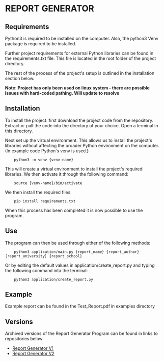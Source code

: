 # REPORT GENERATOR

## Requirements

Python3 is required to be installed on the computer. Also, the python3 Venv package is required to be installed. 

Further project requirements for external Python libraries can be found in the requirements.txt file. This file is located in the root folder of the project directory.

The rest of the process of the project's setup is outlined in the installation section below.

**Note: Project has only been used on linux system - there are possible issues with hard-coded pathing. Will update to resolve**

## Installation

To install the project: first download the project code from the repository.  Extract or pull the code into the directory of your choice. Open a terminal in this directory. 

Next set up the virtual environment. This allows us to install the project's libraries without affecting the broader Python environment on the computer. (In example code Python's venv is used.)

        python3 -m venv {venv-name}

This will create a virtual environment to install the project's required libraries. We then activate it through the following command:

        source {venv-name}/bin/activate

We then install the required files:

        pip install requirements.txt

When this process has been completed it is now possible to use the program.


## Use

The program can then be used through either of the following methods:

        python3 application/main.py {report_name} {report_author} {report_university} {report_school}

Or by editing the default values in application/create_report.py and typing the following command into the terminal:

        python3 application/create_report.py


## Example

Example report can be found in the Test_Report.pdf in examples directory 


## Versions

Archived versions of the Report Generator Program can be found in links to repositories below
- [Report Generator V1](https://gitlab2.eeecs.qub.ac.uk/13067079/report_generator_v1)
- [Report Generator V2](https://gitlab2.eeecs.qub.ac.uk/13067079/report-generator-v2)